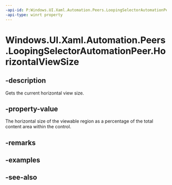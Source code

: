 ```yaml
---
-api-id: P:Windows.UI.Xaml.Automation.Peers.LoopingSelectorAutomationPeer.HorizontalViewSize
-api-type: winrt property
---
```


<!-- Property syntax
public double HorizontalViewSize { get; }
-->

# Windows.UI.Xaml.Automation.Peers.LoopingSelectorAutomationPeer.HorizontalViewSize

## -description
Gets the current horizontal view size.



## -property-value
The horizontal size of the viewable region as a percentage of the total content area within the control.

## -remarks

## -examples

## -see-also
